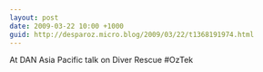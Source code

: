 ```yaml
---
layout: post
date: 2009-03-22 10:00 +1000
guid: http://desparoz.micro.blog/2009/03/22/t1368191974.html
---
```

At DAN Asia Pacific talk on Diver Rescue #OzTek
